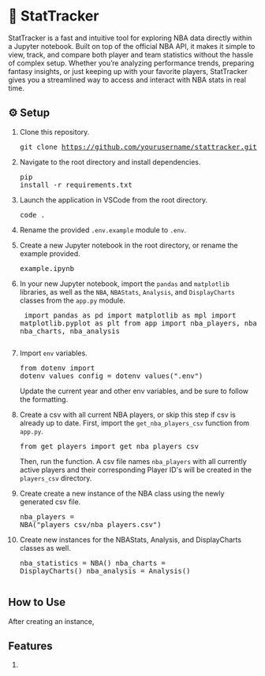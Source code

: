 # 🏀 StatTracker

StatTracker is a fast and intuitive tool for exploring NBA data directly within a Jupyter notebook. Built on top of the official NBA API, it makes it simple to view, track, and compare both player and team statistics without the hassle of complex setup. Whether you’re analyzing performance trends, preparing fantasy insights, or just keeping up with your favorite players, StatTracker gives you a streamlined way to access and interact with NBA stats in real time.

## ⚙️ Setup
1. Clone this repository. <pre>git clone https://github.com/yourusername/stattracker.git</pre>


2. Navigate to the root directory and install dependencies. <pre>pip install -r requirements.txt</pre>


3. Launch the application in VSCode from the root directory. <pre>code .</pre>

5. Rename the provided `.env.example` module to `.env`.

4. Create a new Jupyter notebook in the root directory, or rename the example provided. <pre>example.ipynb</pre>

6. In your new Jupyter notebook, import the `pandas` and `matplotlib` libraries, as well as the `NBA`, `NBAStats`, `Analysis`, and `DisplayCharts` classes from the `app.py` module. <pre>
import pandas as pd
import matplotlib as mpl
import matplotlib.pyplot as plt
from app import nba_players, nba_statistics, nba_charts, nba_analysis
</pre>


7. Import `env` variables. <pre>from dotenv import dotenv_values
config = dotenv_values(".env")</pre>Update the current year and other env variables, and be sure to follow the formatting.

8. Create a csv with all current NBA players, or skip this step if csv is already up to date. First, import the `get_nba_players_csv` function from `app.py`. <pre>from get_players import get_nba_players_csv</pre>Then, run the function. A csv file names `nba_players` with all currently active players and their corresponding Player ID's will be created in the `players_csv` directory.

9. Create create a new instance of the NBA class using the newly generated csv file.<pre>nba_players = NBA("players_csv/nba_players.csv")</pre>

10. Create new instances for the NBAStats, Analysis, and DisplayCharts classes as well. <pre>nba_statistics = NBA()
nba_charts = DisplayCharts()
nba_analysis = Analysis()
</pre>

## How to Use
After creating an instance,

## Features
1.
